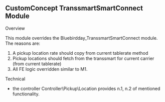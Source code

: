 ## CustomConcept TranssmartSmartConnect Module

Overview

   This module overrides the Bluebirdday_TranssmartSmartConnect module. The reasons are:
   1. A pickup location rate should copy from current tablerate method
   2. Pickup locations should fetch from the transsmart for current carrier (from current tablerate)
   3. All FE logic overridden similar to M1.
  
Technical
   - the controller Controller\Pickup\Location  provides n.1, n.2 of mentioned functionality.
   
